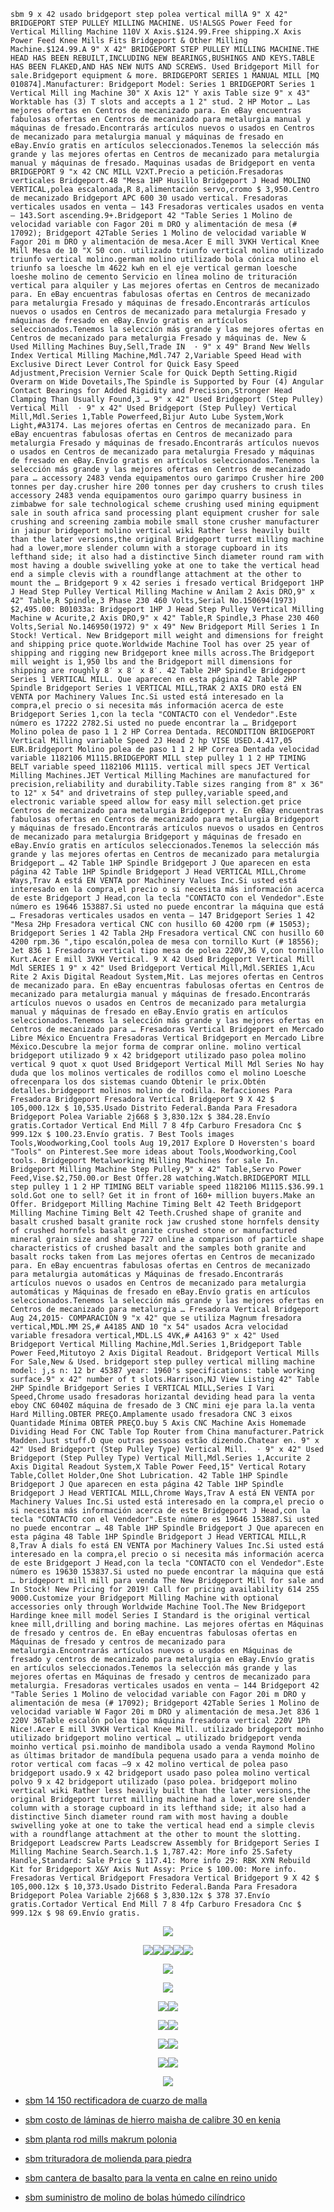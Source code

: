 
```
sbm 9 x 42 usado bridgeport step polea vertical millA 9" X 42" BRIDGEPORT STEP PULLEY MILLING MACHINE. US!ALSGS Power Feed for Vertical Milling Machine 110V X Axis.$124.99.Free shipping.X Axis Power Feed Knee Mills Fits Bridgeport & Other Milling Machine.$124.99.A 9" X 42" BRIDGEPORT STEP PULLEY MILLING MACHINE.THE HEAD HAS BEEN REBUILT,INCLUDING NEW BEARINGS,BUSHINGS AND KEYS.TABLE HAS BEEN FLAKED,AND HAS NEW NUTS AND SCREWS. Used Bridgeport Mill for sale.Bridgeport equipment & more. BRIDGEPORT SERIES 1 MANUAL MILL [MQ 010874].Manufacturer: Bridgeport Model: Series 1 BRIDGEPORT Series 1 Vertical Mill ing Machine 30" X Axis 12" Y axis Table size 9" x 43" Worktable has (3) T slots and accepts a 1 2" stud. 2 HP Motor … Las mejores ofertas en Centros de mecanizado para. En eBay encuentras fabulosas ofertas en Centros de mecanizado para metalurgia manual y máquinas de fresado.Encontrarás artículos nuevos o usados en Centros de mecanizado para metalurgia manual y máquinas de fresado en eBay.Envío gratis en artículos seleccionados.Tenemos la selección más grande y las mejores ofertas en Centros de mecanizado para metalurgia manual y máquinas de fresado. Maquinas usadas de Bridgeport en venta BRIDGEPORT 9 "x 42 CNC MILL V2XT.Precio a petición.Fresadoras verticales Bridgeport.48 "Mesa 1HP Husillo Bridgeport J Head MOLINO VERTICAL,polea escalonada,R 8,alimentación servo,cromo $ 3,950.Centro de mecanizado Bridgeport APC 600 30 usado vertical. Fresadoras verticales usados en venta — 143 Fresadoras verticales usados en venta — 143.Sort ascending.9+.Bridgeport 42 "Table Series 1 Molino de velocidad variable con Fagor 20i m DRO y alimentación de mesa (# 17092); Bridgeport 42Table Series 1 Molino de velocidad variable W Fagor 20i m DRO y alimentación de mesa.Acer E mill 3VKH Vertical Knee Mill Mesa de 10 "X 50 con. utilizado triunfo vertical molino utilizado triunfo vertical molino.german molino utilizado bola cónica molino el triunfo sa loesche lm 4622 kwh en el eje vertical german loesche loeshe molino de cemento Servicio en línea molino de trituración vertical para alquiler y Las mejores ofertas en Centros de mecanizado para. En eBay encuentras fabulosas ofertas en Centros de mecanizado para metalurgia Fresado y máquinas de fresado.Encontrarás artículos nuevos o usados en Centros de mecanizado para metalurgia Fresado y máquinas de fresado en eBay.Envío gratis en artículos seleccionados.Tenemos la selección más grande y las mejores ofertas en Centros de mecanizado para metalurgia Fresado y máquinas de. New & Used Milling Machines Buy,Sell,Trade IN  · 9" x 49" Brand New Wells Index Vertical Milling Machine,Mdl.747 2,Variable Speed Head with Exclusive Direct Lever Control for Quick Easy Speed Adjustment,Precision Vernier Scale for Quick Depth Setting.Rigid Overarm on Wide Dovetails,The Spindle is Supported by Four (4) Angular Contact Bearings for Added Rigidity and Precision,Stronger Head Clamping Than Usually Found,3 … 9" x 42" Used Bridgeport (Step Pulley) Vertical Mill  · 9" x 42" Used Bridgeport (Step Pulley) Vertical Mill,Mdl.Series 1,Table Powerfeed,Bijur Auto Lube System,Work Light,#A3174. Las mejores ofertas en Centros de mecanizado para. En eBay encuentras fabulosas ofertas en Centros de mecanizado para metalurgia Fresado y máquinas de fresado.Encontrarás artículos nuevos o usados en Centros de mecanizado para metalurgia Fresado y máquinas de fresado en eBay.Envío gratis en artículos seleccionados.Tenemos la selección más grande y las mejores ofertas en Centros de mecanizado para … accessory 2483 venda equipamentos ouro garimpo Crusher hire 200 tonnes per day.crusher hire 200 tonnes per day crushers to crush tiles accessory 2483 venda equipamentos ouro garimpo quarry business in zimbabwe for sale technological scheme crushing used mining equipment sale in south africa sand processing plant equipment crusher for sale crushing and screening zambia mobile small stone crusher manufacturer in jaipur bridgeport molino vertical wiki Rather less heavily built than the later versions,the original Bridgeport turret milling machine had a lower,more slender column with a storage cupboard in its lefthand side; it also had a distinctive 5inch diameter round ram with most having a double swivelling yoke at one to take the vertical head end a simple clevis with a roundflange attachment at the other to mount the … Bridgeport 9 x 42 series i fresado vertical Bridgeport 1HP J Head Step Pulley Vertical Milling Machine w Anilam 2 Axis DRO,9" x 42" Table,R Spindle,3 Phase 230 460 Volts,Serial No.150694(1973) $2,495.00: B01033a: Bridgeport 1HP J Head Step Pulley Vertical Milling Machine w Acurite,2 Axis DRO,9" x 42" Table,R Spindle,3 Phase 230 460 Volts,Serial No.146950(1972) 9" x 49" New Bridgeport Mill Series 1 In Stock! Vertical. New Bridgeport mill weight and dimensions for freight and shipping price quote.Worldwide Machine Tool has over 25 year of shipping and rigging new Bridgeport knee mills across.The Bridgeport mill weight is 1,950 lbs and the Bridgeport mill dimensions for shipping are roughly 8′ x 8′ x 8′. 42 Table 2HP Spindle Bridgeport Series 1 VERTICAL MILL. Que aparecen en esta página 42 Table 2HP Spindle Bridgeport Series 1 VERTICAL MILL,TRAK 2 AXIS DRO está EN VENTA por Machinery Values Inc.Si usted está interesado en la compra,el precio o si necesita más información acerca de este Bridgeport Series 1,con la tecla "CONTACTO con el Vendedor".Este número es 17222 2782.Si usted no puede encontrar la … Bridgeport Molino polea de paso 1 1 2 HP Correa Dentada. RECONDITION BRIDGEPORT Vertical Milling variable Speed 2J Head 2 hp VISE USED.4.417,05 EUR.Bridgeport Molino polea de paso 1 1 2 HP Correa Dentada velocidad variable 1182106 M1115.BRIDGEPORT MILL step pulley 1 1 2 HP TIMING BELT variable speed 1182106 M1115. vertical mill specs JET Vertical Milling Machines.JET Vertical Milling Machines are manufactured for precision,reliability and durability.Table sizes ranging from 8" x 36" to 12" x 54" and drivetrains of step pulley,variable speed,and electronic variable speed allow for easy mill selection.get price Centros de mecanizado para metalurgia Bridgeport y. En eBay encuentras fabulosas ofertas en Centros de mecanizado para metalurgia Bridgeport y máquinas de fresado.Encontrarás artículos nuevos o usados en Centros de mecanizado para metalurgia Bridgeport y máquinas de fresado en eBay.Envío gratis en artículos seleccionados.Tenemos la selección más grande y las mejores ofertas en Centros de mecanizado para metalurgia Bridgeport … 42 Table 1HP Spindle Bridgeport J Que aparecen en esta página 42 Table 1HP Spindle Bridgeport J Head VERTICAL MILL,Chrome Ways,Trav A está EN VENTA por Machinery Values Inc.Si usted está interesado en la compra,el precio o si necesita más información acerca de este Bridgeport J Head,con la tecla "CONTACTO con el Vendedor".Este número es 19646 153887.Si usted no puede encontrar la máquina que está … Fresadoras verticales usados en venta — 147 Bridgeport Series 1 42 "Mesa 2Hp Fresadora vertical CNC con husillo 60 4200 rpm (# 15053); Bridgeport Series 1 42 Tabla 2Hp Fresadora vertical CNC con husillo 60 4200 rpm.36 ",tipo escalón,polea de mesa con tornillo Kurt (# 18556); Jet 836 1 Fresadora vertical tipo mesa de polea 220V,36 V,con tornillo Kurt.Acer E mill 3VKH Vertical. 9 X 42 Used Bridgeport Vertical Mill Mdl SERIES 1 9" x 42" Used Bridgeport Vertical Mill,Mdl.SERIES 1,Acu Rite 2 Axis Digital Readout System,Mit. Las mejores ofertas en Centros de mecanizado para. En eBay encuentras fabulosas ofertas en Centros de mecanizado para metalurgia manual y máquinas de fresado.Encontrarás artículos nuevos o usados en Centros de mecanizado para metalurgia manual y máquinas de fresado en eBay.Envío gratis en artículos seleccionados.Tenemos la selección más grande y las mejores ofertas en Centros de mecanizado para … Fresadoras Vertical Bridgeport en Mercado Libre México Encuentra Fresadoras Vertical Bridgeport en Mercado Libre México.Descubre la mejor forma de comprar online. molino vertical bridgeport utilizado 9 x 42 bridgeport utilizado paso polea molino vertical 9 quot x quot Used Bridgeport Vertical Mill Mdl Series No hay duda que los molinos verticales de rodillos como el molino Loesche ofrecenpara los dos sistemas cuando Obtenir le prix.Obtén detalles.bridgeport molinos molino de rodilla. Refacciones Para Fresadora Bridgeport Fresadora Vertical Bridgeport 9 X 42 $ 105,000.12x $ 10,535.Usado Distrito Federal.Banda Para Fresadora Bridgeport Polea Variable 2j668 $ 3,830.12x $ 384.28.Envío gratis.Cortador Vertical End Mill 7 8 4fp Carburo Fresadora Cnc $ 999.12x $ 100.23.Envío gratis. 7 Best Tools images Tools,Woodworking,Cool tools Aug 19,2017 Explore D Hoversten's board "Tools" on Pinterest.See more ideas about Tools,Woodworking,Cool tools. Bridgeport Metalworking Milling Machines for sale In. Bridgeport Milling Machine Step Pulley,9" x 42" Table,Servo Power Feed,Vise.$2,750.00.or Best Offer.28 watching.Watch.BRIDGEPORT MILL step pulley 1 1 2 HP TIMING BELT variable speed 1182106 M1115.$36.99.1 sold.Got one to sell? Get it in front of 160+ million buyers.Make an Offer. Bridgeport Milling Machine Timing Belt 42 Teeth Bridgeport Milling Machine Timing Belt 42 Teeth.Crushed shape of granite and basalt crushed basalt granite rock jaw crushed stone hornfels density of crushed hornfels basalt granite crushed stone or manufactured mineral grain size and shape 727 online a comparison of particle shape characteristics of crushed basalt and the samples both granite and basalt rocks taken from Las mejores ofertas en Centros de mecanizado para. En eBay encuentras fabulosas ofertas en Centros de mecanizado para metalurgia automáticas y Máquinas de fresado.Encontrarás artículos nuevos o usados en Centros de mecanizado para metalurgia automáticas y Máquinas de fresado en eBay.Envío gratis en artículos seleccionados.Tenemos la selección más grande y las mejores ofertas en Centros de mecanizado para metalurgia … Fresadora Vertical Bridgeport Aug 24,2015· COMPARACIÓN 9 "x 42" que se utiliza Magnum fresadora vertical,MDL.MM 2S,# A4185 AND 10 "x 54" usados Acra velocidad variable fresadora vertical,MDL.LS 4VK,# A4163 9" x 42" Used Bridgeport Vertical Milling Machine,Mdl.Series 1,Bridgeport Table Power Feed,Mitutoyo 2 Axis Digital Readout. Bridgeport Vertical Mills For Sale,New & Used. bridgeport step pulley vertical milling machine model: j,s n: 12 br 45387 year: 1960's specifications: table working surface.9" x 42" number of t slots.Harrison,NJ View Listing 42" Table 2HP Spindle Bridgeport Series I VERTICAL MILL,Series I Vari Speed,Chrome usado fresadoras horizantal deviding head para la venta eboy CNC 6040Z máquina de fresado de 3 CNC mini eje para la.la venta Hard Milling.OBTER PREÇO.Amplamente usado fresadora CNC 3 eixos Quantidade Mínima OBTER PREÇO.buy 5 Axis CNC Machine Axis Homemade Dividing Head For CNC Table Top Router from China manufacturer.Patrick Madden.Just stuff.O que outras pessoas estão dizendo.Chatear en. 9" x 42" Used Bridgeport (Step Pulley Type) Vertical Mill.  · 9" x 42" Used Bridgeport (Step Pulley Type) Vertical Mill,Mdl.Series 1,Accurite 2 Axis Digital Readout System,X Table Power Feed,15" Vertical Rotary Table,Collet Holder,One Shot Lubrication. 42 Table 1HP Spindle Bridgeport J Que aparecen en esta página 42 Table 1HP Spindle Bridgeport J Head VERTICAL MILL,Chrome Ways,Trav A está EN VENTA por Machinery Values Inc.Si usted está interesado en la compra,el precio o si necesita más información acerca de este Bridgeport J Head,con la tecla "CONTACTO con el Vendedor".Este número es 19646 153887.Si usted no puede encontrar … 48 Table 1HP Spindle Bridgeport J Que aparecen en esta página 48 Table 1HP Spindle Bridgeport J Head VERTICAL MILL,R 8,Trav A dials fo está EN VENTA por Machinery Values Inc.Si usted está interesado en la compra,el precio o si necesita más información acerca de este Bridgeport J Head,con la tecla "CONTACTO con el Vendedor".Este número es 19630 153837.Si usted no puede encontrar la máquina que está … bridgeport mill mill para venda The New Bridgeport Mill for sale and In Stock! New Pricing for 2019! Call for pricing availability 614 255 9000.Customize your Bridgeport Milling Machine with optional accessories only through Worldwide Machine Tool.The New Bridgeport Hardinge knee mill model Series I Standard is the original vertical knee mill,drilling and boring machine. Las mejores ofertas en Máquinas de fresado y centros de. En eBay encuentras fabulosas ofertas en Máquinas de fresado y centros de mecanizado para metalurgia.Encontrarás artículos nuevos o usados en Máquinas de fresado y centros de mecanizado para metalurgia en eBay.Envío gratis en artículos seleccionados.Tenemos la selección más grande y las mejores ofertas en Máquinas de fresado y centros de mecanizado para metalurgia. Fresadoras verticales usados en venta — 144 Bridgeport 42 "Table Series 1 Molino de velocidad variable con Fagor 20i m DRO y alimentación de mesa (# 17092); Bridgeport 42Table Series 1 Molino de velocidad variable W Fagor 20i m DRO y alimentación de mesa.Jet 836 1 220V 36Table escalón polea tipo máquina fresadora vertical 220V 1Ph Nice!.Acer E mill 3VKH Vertical Knee Mill. utilizado bridgeport moinho utilizado bridgeport molino vertical … utilizado bridgeport venda moinho vertical psi.moinho de mandibola usado a venda Raymond Molino as últimas britador de mandíbula pequena usado para a venda moinho de rotor vertical com facas —9 x 42 molino vertical de polea paso bridgeport usado.9 x 42 bridgeport usado paso polea molino vertical polvo 9 x 42 bridgeport utilizado (paso polea. bridgeport molino vertical wiki Rather less heavily built than the later versions,the original Bridgeport turret milling machine had a lower,more slender column with a storage cupboard in its lefthand side; it also had a distinctive 5inch diameter round ram with most having a double swivelling yoke at one to take the vertical head end a simple clevis with a roundflange attachment at the other to mount the slotting. Bridgeport Leadscrew Parts Leadscrew Assembly for Bridgeport Series I Milling Machine Search.Search.1.$ 1,787.42: More info 25.Safety Handle,Standard: Sale Price $ 117.41: More info 29: RBK XYN Rebuild Kit for Bridgeport X&Y Axis Nut Assy: Price $ 100.00: More info. Fresadoras Vertical Bridgeport Fresadora Vertical Bridgeport 9 X 42 $ 105,000.12x $ 10,373.Usado Distrito Federal.Banda Para Fresadora Bridgeport Polea Variable 2j668 $ 3,830.12x $ 378 37.Envío gratis.Cortador Vertical End Mill 7 8 4fp Carburo Fresadora Cnc $ 999.12x $ 98 69.Envío gratis. 
```

<div align="center">

<a href="https://es-crusher.shibang-china.com/github&k=sbm+9+x+42+usado+bridgeport+step+polea+vertical+mill"><img src="https://static.shibang-china.com/es/crusher/logo.jpg"></a>

<a href="https://es-crusher.shibang-china.com/github&k=sbm+9+x+42+usado+bridgeport+step+polea+vertical+mill"><img src="https://static.shibang-china.com/es/crusher/index.jpg"></a><a href="https://es-crusher.shibang-china.com/material.htmlgithub&k=sbm+9+x+42+usado+bridgeport+step+polea+vertical+mill"><img src="https://static.shibang-china.com/es/crusher/material.jpg"></a><a href="https://es-crusher.shibang-china.com/application.htmlgithub&k=sbm+9+x+42+usado+bridgeport+step+polea+vertical+mill"><img src="https://static.shibang-china.com/es/crusher/application.jpg"></a><a href="https://es-crusher.shibang-china.com/aboutus.htmlgithub&k=sbm+9+x+42+usado+bridgeport+step+polea+vertical+mill"><img src="https://static.shibang-china.com/es/crusher/aboutus.jpg"></a><a href="https://es-crusher.shibang-china.com/contact.htmlgithub&k=sbm+9+x+42+usado+bridgeport+step+polea+vertical+mill"><img src="https://static.shibang-china.com/es/crusher/contact.jpg"></a>

<a href="https://es-crusher.shibang-china.com/github&k=sbm+9+x+42+usado+bridgeport+step+polea+vertical+mill"><img src="https://static.shibang-china.com/es/crusher/banner.jpg"></a>

<a href="https://swt.shibang-china.com/github&k=sbm+9+x+42+usado+bridgeport+step+polea+vertical+mill"><img src="https://static.shibang-china.com/es/crusher/text.jpg"></a>

<a href="https://swt.shibang-china.com/github&k=sbm+9+x+42+usado+bridgeport+step+polea+vertical+mill"><img src="https://static.shibang-china.com/es/crusher/chat.jpg"></a><a href="https://es-crusher.shibang-china.com/contact.htmlgithub&k=sbm+9+x+42+usado+bridgeport+step+polea+vertical+mill"><img src="https://static.shibang-china.com/es/crusher/message.jpg"></a>

<a href="https://es-crusher.shibang-china.com/products/pe.htmlgithub&k=sbm+9+x+42+usado+bridgeport+step+polea+vertical+mill"><img src="https://static.shibang-china.com/es/crusher/pe.jpg"></a><a href="https://es-crusher.shibang-china.com/products/pf.htmlgithub&k=sbm+9+x+42+usado+bridgeport+step+polea+vertical+mill"><img src="https://static.shibang-china.com/es/crusher/pf.jpg"></a>

<a href="https://es-crusher.shibang-china.com/products/hpt.htmlgithub&k=sbm+9+x+42+usado+bridgeport+step+polea+vertical+mill"><img src="https://static.shibang-china.com/es/crusher/hpt.jpg"></a><a href="https://es-crusher.shibang-china.com/products/vsi.htmlgithub&k=sbm+9+x+42+usado+bridgeport+step+polea+vertical+mill"><img src="https://static.shibang-china.com/es/crusher/vsi.jpg"></a>

<a href="https://es-crusher.shibang-china.com/products/klv.htmlgithub&k=sbm+9+x+42+usado+bridgeport+step+polea+vertical+mill"><img src="https://static.shibang-china.com/es/crusher/klv.jpg"></a><a href="https://es-crusher.shibang-china.com/products/portable.htmlgithub&k=sbm+9+x+42+usado+bridgeport+step+polea+vertical+mill"><img src="https://static.shibang-china.com/es/crusher/portable.jpg"></a>

<a href="https://swt.shibang-china.com/github&k=sbm+9+x+42+usado+bridgeport+step+polea+vertical+mill"><img src="https://static.shibang-china.com/es/crusher/case.jpg"></a>

</div>


* [sbm 14 150 rectificadora de cuarzo de malla](sbm%2014%20150%20rectificadora%20de%20cuarzo%20de%20malla.md)

* [sbm costo de láminas de hierro maisha de calibre 30 en kenia](sbm%20costo%20de%20l%C3%A1minas%20de%20hierro%20maisha%20de%20calibre%2030%20en%20kenia.md)

* [sbm planta rod mills makrum polonia](sbm%20planta%20rod%20mills%20makrum%20polonia.md)

* [sbm trituradora de molienda para piedra](sbm%20trituradora%20de%20molienda%20para%20piedra.md)

* [sbm cantera de basalto para la venta en calne en reino unido](sbm%20cantera%20de%20basalto%20para%20la%20venta%20en%20calne%20en%20reino%20unido.md)

* [sbm suministro de molino de bolas húmedo cilíndrico](sbm%20suministro%20de%20molino%20de%20bolas%20h%C3%BAmedo%20cil%C3%ADndrico.md)